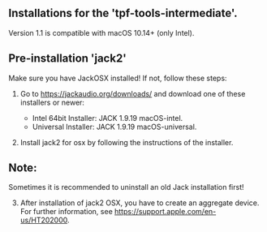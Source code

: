 
Installations for the 'tpf-tools-intermediate'.
--

Version 1.1 is compatible with macOS 10.14+ (only Intel).




Pre-installation 'jack2'
--

Make sure you have JackOSX installed! 
If not, follow these steps:

1. Go to https://jackaudio.org/downloads/ and download one of these installers or newer:

	 - Intel 64bit Installer: JACK 1.9.19 macOS-intel.
	 - Universal Installer: JACK 1.9.19 macOS-universal.
	 
2. Install jack2 for osx by following the instructions of the installer.

Note: 
--

Sometimes it is recommended to uninstall an old Jack installation first!


3. After installation of jack2 OSX, you have to create an aggregate device. 
   For further information, see https://support.apple.com/en-us/HT202000.


